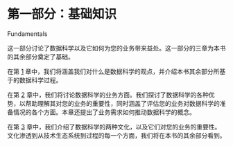 # 第一部分：基础知识

<!-- ch 1~3 -->

Fundamentals

这一部分讨论了数据科学以及它如何为您的业务带来益处。这一部分的三章为本书的其余部分奠定了基础。

在第 [1](01.html) 章中，我们将涵盖我们对什么是数据科学的观点，并介绍本书其余部分所基于的数据科学过程。

在第 [2](02.html) 章中，我们将讨论数据科学的业务方面。我们探讨了数据科学的各种优势，以帮助理解其对您的业务的重要性，同时涵盖了评估您的业务对数据科学的准备情况的各个方面。本章还提出了业务需求如何推动数据科学的概念。

在第 [3](03.html) 章中，我们介绍了数据科学的两种文化，以及它们对您的业务的重要性。文化渗透到从技术生态系统到过程的每一个方面，我们将在本书的其余部分看到。